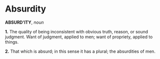 # Absurdity

**ABSURD'ITY**, _noun_

**1.** The quality of being inconsistent with obvious truth, reason, or sound judgment. Want of judgment, applied to men; want of propriety, applied to things.

**2.** That which is absurd; in this sense it has a plural; the absurdities of men.